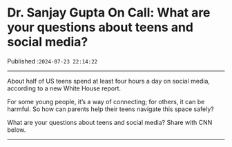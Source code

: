 # Dr. Sanjay Gupta On Call: What are your questions about teens and social media?

Published :`2024-07-23 22:14:22`

---

About half of US teens spend at least four hours a day on social media, according to a new White House report.

For some young people, it’s a way of connecting; for others, it can be harmful. So how can parents help their teens navigate this space safely?

What are your questions about teens and social media? Share with CNN below.

---

